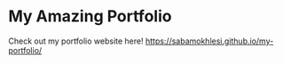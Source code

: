 # My Amazing Portfolio 
Check out my portfolio website here! https://sabamokhlesi.github.io/my-portfolio/
